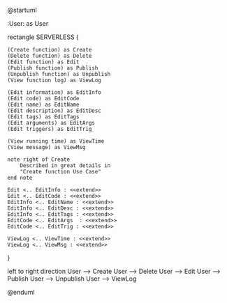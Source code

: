 @startuml

:User: as User

rectangle SERVERLESS {

	(Create function) as Create
	(Delete function) as Delete
	(Edit function) as Edit
	(Publish function) as Publish
	(Unpublish function) as Unpublish
	(View function log) as ViewLog

	(Edit information) as EditInfo
	(Edit code) as EditCode
	(Edit name) as EditName
	(Edit description) as EditDesc
	(Edit tags) as EditTags
	(Edit arguments) as EditArgs
	(Edit triggers) as EditTrig

	(View running time) as ViewTime
	(View message) as ViewMsg

	note right of Create
		Described in great details in
		"Create function Use Case"
	end note

	Edit <.. EditInfo : <<extend>>
	Edit <.. EditCode : <<extend>>
	EditInfo <.. EditName : <<extend>>
	EditInfo <.. EditDesc : <<extend>>
	EditInfo <.. EditTags : <<extend>>
	EditCode <.. EditArgs  : <<extend>>
	EditCode <.. EditTrig : <<extend>>

	ViewLog <.. ViewTime : <<extend>>
	ViewLog <.. ViewMsg : <<extend>>
}

left to right direction
User --> Create
User --> Delete
User --> Edit
User --> Publish
User --> Unpublish
User --> ViewLog

@enduml